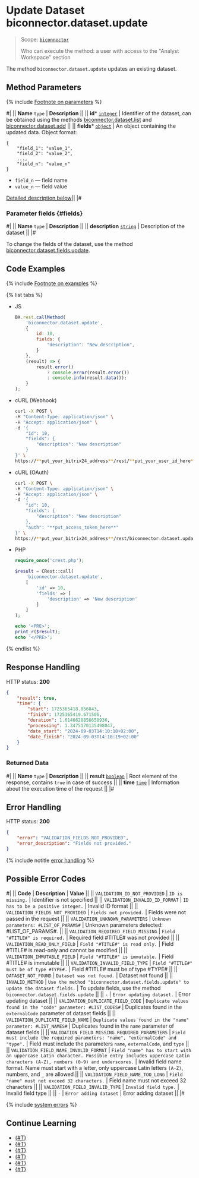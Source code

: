# Update Dataset biconnector.dataset.update

> Scope: [`biconnector`](../../scopes/permissions.md)
>
> Who can execute the method: a user with access to the "Analyst Workspace" section

The method `biconnector.dataset.update` updates an existing dataset.

## Method Parameters

{% include [Footnote on parameters](../../../_includes/required.md) %}

#|
|| **Name**
`type` | **Description** ||
|| **id***
[`integer`](../../data-types.md) | Identifier of the dataset, can be obtained using the methods [biconnector.dataset.list](./biconnector-dataset-list.md) and [biconnector.dataset.add](./biconnector-dataset-add.md) ||
|| **fields***
[`object`](../../data-types.md) | An object containing the updated data.
Object format: 

```
{
    "field_1": "value_1",
    "field_2": "value_2",
    ...,
    "field_n": "value_n"
}
```

- `field_n` — field name
- `value_n` — field value

[Detailed description below](#fields)||
|#

### Parameter fields {#fields}

#|
|| **Name**
`type` | **Description** ||
|| **description**
[`string`](../../data-types.md) | Description of the dataset ||
|#

To change the fields of the dataset, use the method [biconnector.dataset.fields.update](./biconnector-dataset-fields-update.md).

## Code Examples

{% include [Footnote on examples](../../../_includes/examples.md) %}

{% list tabs %}

- JS

    ```js
    BX.rest.callMethod(
        'biconnector.dataset.update',
        {
            id: 10,
            fields: {
                "description": "New description",
            }
        },
        (result) => {
            result.error()
                ? console.error(result.error())
                : console.info(result.data());
        }
    );
    ```

- cURL (Webhook)

    ```bash
    curl -X POST \
    -H "Content-Type: application/json" \
    -H "Accept: application/json" \
    -d '{
        "id": 10,
        "fields": {
            "description": "New description"
        }
    }' \
    https://**put_your_bitrix24_address**/rest/**put_your_user_id_here**/**put_your_webhook_here**/biconnector.dataset.update
    ```

- cURL (OAuth)

    ```bash
    curl -X POST \
    -H "Content-Type: application/json" \
    -H "Accept: application/json" \
    -d '{
        "id": 10,
        "fields": {
            "description": "New description"
        },
        "auth": "**put_access_token_here**"
    }' \
    https://**put_your_bitrix24_address**/rest/biconnector.dataset.update
    ```

- PHP

    ```php
    require_once('crest.php');

    $result = CRest::call(
        'biconnector.dataset.update',
        [
            'id' => 10,
            'fields' => [
                'description' => 'New description'
            ]
        ]
    );

    echo '<PRE>';
    print_r($result);
    echo '</PRE>';
    ```

{% endlist %}

## Response Handling

HTTP status: **200**

```json
{
    "result": true,
    "time": {
        "start": 1725365418.056843,
        "finish": 1725365419.671506,
        "duration": 1.6146628856658936,
        "processing": 1.3475170135498047,
        "date_start": "2024-09-03T14:10:18+02:00",
        "date_finish": "2024-09-03T14:10:19+02:00"
    }
}
```

### Returned Data

#|
|| **Name**
`type` | **Description** ||
|| **result**
[`boolean`](../../data-types.md) | Root element of the response, contains `true` in case of success ||
|| **time**
[`time`](../../data-types.md#time) | Information about the execution time of the request ||
|#

## Error Handling

HTTP status: **200**

```json
{
    "error": "VALIDATION_FIELDS_NOT_PROVIDED",
    "error_description": "Fields not provided."
}
```

{% include notitle [error handling](../../../_includes/error-info.md) %}

## Possible Error Codes

#|
|| **Code** | **Description** | **Value** ||
|| `VALIDATION_ID_NOT_PROVIDED` | `ID is missing.` | Identifier is not specified ||
|| `VALIDATION_INVALID_ID_FORMAT` | `ID has to be a positive integer.` | Invalid ID format ||
|| `VALIDATION_FIELDS_NOT_PROVIDED` | `Fields not provided.` | Fields were not passed in the request ||
|| `VALIDATION_UNKNOWN_PARAMETERS` | `Unknown parameters: #LIST_OF_PARAMS#` | Unknown parameters detected: #LIST\_OF\_PARAMS#. ||
|| `VALIDATION_REQUIRED_FIELD_MISSING` | `Field "#TITLE#" is required.` | Required field #TITLE# was not provided ||
|| `VALIDATION_READ_ONLY_FIELD` | `Field "#TITLE#" is read only.` | Field #TITLE# is read-only and cannot be modified ||
|| `VALIDATION_IMMUTABLE_FIELD` | `Field "#TITLE#" is immutable.` | Field #TITLE# is immutable ||
|| `VALIDATION_INVALID_FIELD_TYPE` | `Field "#TITLE#" must be of type #TYPE#.` | Field #TITLE# must be of type #TYPE# ||
|| `DATASET_NOT_FOUND` | `Dataset was not found.` | Dataset not found ||
|| `INVALID_METHOD` | `Use the method "biconnector.dataset.fields.update" to update the dataset fields.` | To update fields, use the method `biconnector.dataset.fields.update` ||
|| `-` | `Error updating dataset.` | Error updating dataset ||
|| `VALIDATION_DUPLICATE_FIELD_CODE` | `Duplicate values found in the "code" parameter: #LIST_CODES#` | Duplicates found in the `externalCode` parameter of dataset fields ||
|| `VALIDATION_DUPLICATE_FIELD_NAME` | `Duplicate values found in the "name" parameter: #LIST_NAMES#` | Duplicates found in the `name` parameter of dataset fields ||
|| `VALIDATION_FIELD_MISSING_REQUIRED_PARAMETERS` | `Field must include the required parameters: "name", "externalCode" and "type".` | Field must include the parameters `name`, `externalCode`, and `type` ||
|| `VALIDATION_FIELD_NAME_INVALID_FORMAT` | `Field "name" has to start with an uppercase Latin character. Possible entry includes uppercase Latin characters (A-Z), numbers (0-9) and underscores.` | Invalid field name format. Name must start with a letter, only uppercase Latin letters `(A-Z)`, numbers, and `_` are allowed ||
|| `VALIDATION_FIELD_NAME_TOO_LONG` | `Field "name" must not exceed 32 characters.` | Field name must not exceed 32 characters ||
|| `VALIDATION_FIELD_INVALID_TYPE` | `Invalid field type.` | Invalid field type ||
|| `-` | `Error adding dataset` | Error adding dataset ||
|#

{% include [system errors](../../../_includes/system-errors.md) %}

## Continue Learning

- [{#T}](./biconnector-dataset-add.md)
- [{#T}](./biconnector-dataset-fields.md)
- [{#T}](./biconnector-dataset-fields-update.md)
- [{#T}](./biconnector-dataset-get.md)
- [{#T}](./biconnector-dataset-list.md)
- [{#T}](./biconnector-dataset-delete.md)